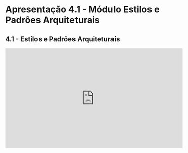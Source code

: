# Apresentação 4.1 - Módulo Estilos e Padrões Arquiteturais

## 4.1 - Estilos e Padrões Arquiteturais

<iframe width="560" height="315" src="https://www.youtube.com/embed/1OSHgcInQr8" title="YouTube video player" frameborder="0" allow="accelerometer; autoplay; clipboard-write; encrypted-media; gyroscope; picture-in-picture" allowfullscreen></iframe>
